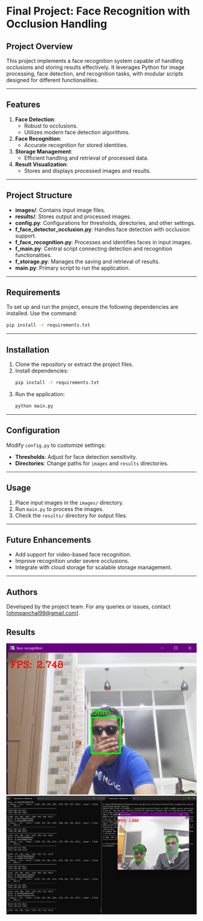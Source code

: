 
# Final Project: Face Recognition with Occlusion Handling

## Project Overview
This project implements a face recognition system capable of handling occlusions and storing results effectively. It leverages Python for image processing, face detection, and recognition tasks, with modular scripts designed for different functionalities.

---

## Features
1. **Face Detection**:
   - Robust to occlusions.
   - Utilizes modern face detection algorithms.
2. **Face Recognition**:
   - Accurate recognition for stored identities.
3. **Storage Management**:
   - Efficient handling and retrieval of processed data.
4. **Result Visualization**:
   - Stores and displays processed images and results.
   
---

## Project Structure
- **images/**: Contains input image files.
- **results/**: Stores output and processed images.
- **config.py**: Configurations for thresholds, directories, and other settings.
- **f_face_detector_occlusion.py**: Handles face detection with occlusion support.
- **f_face_recognition.py**: Processes and identifies faces in input images.
- **f_main.py**: Central script connecting detection and recognition functionalities.
- **f_storage.py**: Manages the saving and retrieval of results.
- **main.py**: Primary script to run the application.

---

## Requirements
To set up and run the project, ensure the following dependencies are installed. Use the command:
```bash
pip install -r requirements.txt
```

---

## Installation
1. Clone the repository or extract the project files.
2. Install dependencies:
   ```bash
   pip install -r requirements.txt
   ```
3. Run the application:
   ```bash
   python main.py
   ```

---

## Configuration
Modify `config.py` to customize settings:
- **Thresholds**: Adjust for face detection sensitivity.
- **Directories**: Change paths for `images` and `results` directories.

---

## Usage
1. Place input images in the `images/` directory.
2. Run `main.py` to process the images.
3. Check the `results/` directory for output files.

---

## Future Enhancements
- Add support for video-based face recognition.
- Improve recognition under severe occlusions.
- Integrate with cloud storage for scalable storage management.

---

## Authors
Developed by the project team. For any queries or issues, contact [ohmpanchal99@gmail.com].

## Results
![image](https://github.com/Ohm-Panchal/Face-Recognition-With-Face-Occlusion/blob/main/results/res1.jpg)
![image](https://github.com/Ohm-Panchal/Face-Recognition-With-Face-Occlusion/blob/main/results/res5.jpg)

